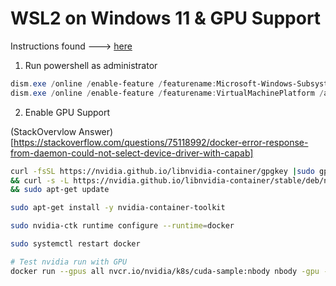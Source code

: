 # WSL2 on Windows 11 & GPU Support

Instructions found ---> [here](https://learn.microsoft.com/en-us/windows/wsl/setup/environment#get-started)

1. Run powershell as administrator

```powershell
dism.exe /online /enable-feature /featurename:Microsoft-Windows-Subsystem-Linux /all /norestart
dism.exe /online /enable-feature /featurename:VirtualMachinePlatform /all /norestart
```

2. Enable GPU Support

(StackOvervlow Answer)[https://stackoverflow.com/questions/75118992/docker-error-response-from-daemon-could-not-select-device-driver-with-capab]

```sh
curl -fsSL https://nvidia.github.io/libnvidia-container/gpgkey |sudo gpg --dearmor -o /usr/share/keyrings/nvidia-container-toolkit-keyring.gpg \
&& curl -s -L https://nvidia.github.io/libnvidia-container/stable/deb/nvidia-container-toolkit.list | sed 's#deb https://#deb [signed-by=/usr/share/keyrings/nvidia-container-toolkit-keyring.gpg] https://#g' | sudo tee /etc/apt/sources.list.d/nvidia-container-toolkit.list \
&& sudo apt-get update

sudo apt-get install -y nvidia-container-toolkit

sudo nvidia-ctk runtime configure --runtime=docker

sudo systemctl restart docker

# Test nvidia run with GPU
docker run --gpus all nvcr.io/nvidia/k8s/cuda-sample:nbody nbody -gpu -benchmark
```
